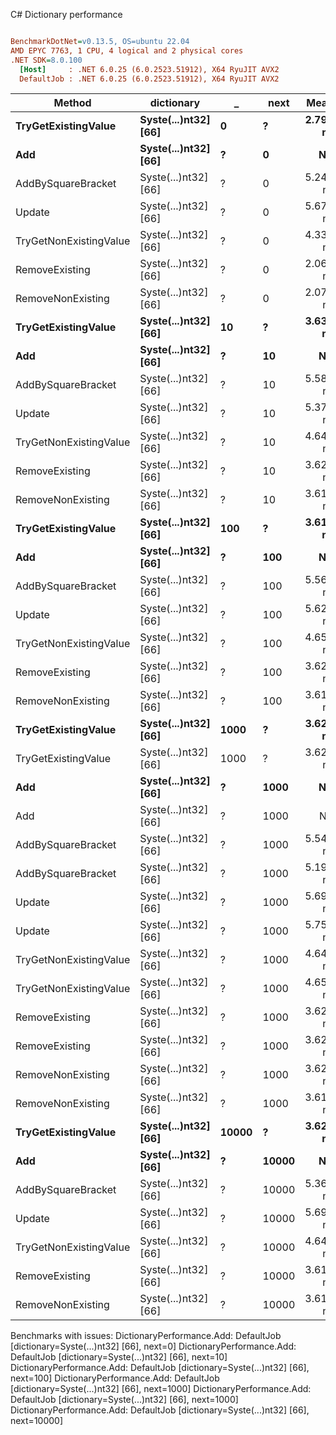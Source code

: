 C# Dictionary performance
``` ini

BenchmarkDotNet=v0.13.5, OS=ubuntu 22.04
AMD EPYC 7763, 1 CPU, 4 logical and 2 physical cores
.NET SDK=8.0.100
  [Host]     : .NET 6.0.25 (6.0.2523.51912), X64 RyuJIT AVX2
  DefaultJob : .NET 6.0.25 (6.0.2523.51912), X64 RyuJIT AVX2


```
|                 Method |           dictionary |     _ |  next |     Mean |     Error |    StdDev | Allocated |
|----------------------- |--------------------- |------ |------ |---------:|----------:|----------:|----------:|
|    **TryGetExistingValue** | **Syste(...)nt32] [66]** |     **0** |     **?** | **2.791 ns** | **0.0116 ns** | **0.0109 ns** |         **-** |
|                    **Add** | **Syste(...)nt32] [66]** |     **?** |     **0** |       **NA** |        **NA** |        **NA** |         **-** |
|     AddBySquareBracket | Syste(...)nt32] [66] |     ? |     0 | 5.244 ns | 0.0122 ns | 0.0114 ns |         - |
|                 Update | Syste(...)nt32] [66] |     ? |     0 | 5.677 ns | 0.0164 ns | 0.0154 ns |         - |
| TryGetNonExistingValue | Syste(...)nt32] [66] |     ? |     0 | 4.332 ns | 0.0024 ns | 0.0020 ns |         - |
|         RemoveExisting | Syste(...)nt32] [66] |     ? |     0 | 2.068 ns | 0.0013 ns | 0.0012 ns |         - |
|      RemoveNonExisting | Syste(...)nt32] [66] |     ? |     0 | 2.073 ns | 0.0087 ns | 0.0077 ns |         - |
|    **TryGetExistingValue** | **Syste(...)nt32] [66]** |    **10** |     **?** | **3.631 ns** | **0.0122 ns** | **0.0114 ns** |         **-** |
|                    **Add** | **Syste(...)nt32] [66]** |     **?** |    **10** |       **NA** |        **NA** |        **NA** |         **-** |
|     AddBySquareBracket | Syste(...)nt32] [66] |     ? |    10 | 5.584 ns | 0.0091 ns | 0.0076 ns |         - |
|                 Update | Syste(...)nt32] [66] |     ? |    10 | 5.376 ns | 0.0104 ns | 0.0092 ns |         - |
| TryGetNonExistingValue | Syste(...)nt32] [66] |     ? |    10 | 4.647 ns | 0.0109 ns | 0.0102 ns |         - |
|         RemoveExisting | Syste(...)nt32] [66] |     ? |    10 | 3.624 ns | 0.0090 ns | 0.0080 ns |         - |
|      RemoveNonExisting | Syste(...)nt32] [66] |     ? |    10 | 3.618 ns | 0.0067 ns | 0.0056 ns |         - |
|    **TryGetExistingValue** | **Syste(...)nt32] [66]** |   **100** |     **?** | **3.616 ns** | **0.0038 ns** | **0.0032 ns** |         **-** |
|                    **Add** | **Syste(...)nt32] [66]** |     **?** |   **100** |       **NA** |        **NA** |        **NA** |         **-** |
|     AddBySquareBracket | Syste(...)nt32] [66] |     ? |   100 | 5.567 ns | 0.0093 ns | 0.0087 ns |         - |
|                 Update | Syste(...)nt32] [66] |     ? |   100 | 5.629 ns | 0.0090 ns | 0.0085 ns |         - |
| TryGetNonExistingValue | Syste(...)nt32] [66] |     ? |   100 | 4.654 ns | 0.0136 ns | 0.0128 ns |         - |
|         RemoveExisting | Syste(...)nt32] [66] |     ? |   100 | 3.623 ns | 0.0106 ns | 0.0100 ns |         - |
|      RemoveNonExisting | Syste(...)nt32] [66] |     ? |   100 | 3.616 ns | 0.0024 ns | 0.0020 ns |         - |
|    **TryGetExistingValue** | **Syste(...)nt32] [66]** |  **1000** |     **?** | **3.626 ns** | **0.0117 ns** | **0.0110 ns** |         **-** |
|    TryGetExistingValue | Syste(...)nt32] [66] |  1000 |     ? | 3.626 ns | 0.0140 ns | 0.0131 ns |         - |
|                    **Add** | **Syste(...)nt32] [66]** |     **?** |  **1000** |       **NA** |        **NA** |        **NA** |         **-** |
|                    Add | Syste(...)nt32] [66] |     ? |  1000 |       NA |        NA |        NA |         - |
|     AddBySquareBracket | Syste(...)nt32] [66] |     ? |  1000 | 5.549 ns | 0.0106 ns | 0.0099 ns |         - |
|     AddBySquareBracket | Syste(...)nt32] [66] |     ? |  1000 | 5.196 ns | 0.0407 ns | 0.0381 ns |         - |
|                 Update | Syste(...)nt32] [66] |     ? |  1000 | 5.699 ns | 0.0135 ns | 0.0119 ns |         - |
|                 Update | Syste(...)nt32] [66] |     ? |  1000 | 5.757 ns | 0.0109 ns | 0.0102 ns |         - |
| TryGetNonExistingValue | Syste(...)nt32] [66] |     ? |  1000 | 4.648 ns | 0.0120 ns | 0.0112 ns |         - |
| TryGetNonExistingValue | Syste(...)nt32] [66] |     ? |  1000 | 4.651 ns | 0.0196 ns | 0.0174 ns |         - |
|         RemoveExisting | Syste(...)nt32] [66] |     ? |  1000 | 3.622 ns | 0.0110 ns | 0.0103 ns |         - |
|         RemoveExisting | Syste(...)nt32] [66] |     ? |  1000 | 3.623 ns | 0.0088 ns | 0.0082 ns |         - |
|      RemoveNonExisting | Syste(...)nt32] [66] |     ? |  1000 | 3.623 ns | 0.0099 ns | 0.0092 ns |         - |
|      RemoveNonExisting | Syste(...)nt32] [66] |     ? |  1000 | 3.615 ns | 0.0020 ns | 0.0018 ns |         - |
|    **TryGetExistingValue** | **Syste(...)nt32] [66]** | **10000** |     **?** | **3.629 ns** | **0.0117 ns** | **0.0103 ns** |         **-** |
|                    **Add** | **Syste(...)nt32] [66]** |     **?** | **10000** |       **NA** |        **NA** |        **NA** |         **-** |
|     AddBySquareBracket | Syste(...)nt32] [66] |     ? | 10000 | 5.367 ns | 0.0374 ns | 0.0350 ns |         - |
|                 Update | Syste(...)nt32] [66] |     ? | 10000 | 5.699 ns | 0.0096 ns | 0.0089 ns |         - |
| TryGetNonExistingValue | Syste(...)nt32] [66] |     ? | 10000 | 4.643 ns | 0.0028 ns | 0.0027 ns |         - |
|         RemoveExisting | Syste(...)nt32] [66] |     ? | 10000 | 3.614 ns | 0.0027 ns | 0.0021 ns |         - |
|      RemoveNonExisting | Syste(...)nt32] [66] |     ? | 10000 | 3.615 ns | 0.0040 ns | 0.0033 ns |         - |

Benchmarks with issues:
  DictionaryPerformance.Add: DefaultJob [dictionary=Syste(...)nt32] [66], next=0]
  DictionaryPerformance.Add: DefaultJob [dictionary=Syste(...)nt32] [66], next=10]
  DictionaryPerformance.Add: DefaultJob [dictionary=Syste(...)nt32] [66], next=100]
  DictionaryPerformance.Add: DefaultJob [dictionary=Syste(...)nt32] [66], next=1000]
  DictionaryPerformance.Add: DefaultJob [dictionary=Syste(...)nt32] [66], next=1000]
  DictionaryPerformance.Add: DefaultJob [dictionary=Syste(...)nt32] [66], next=10000]
